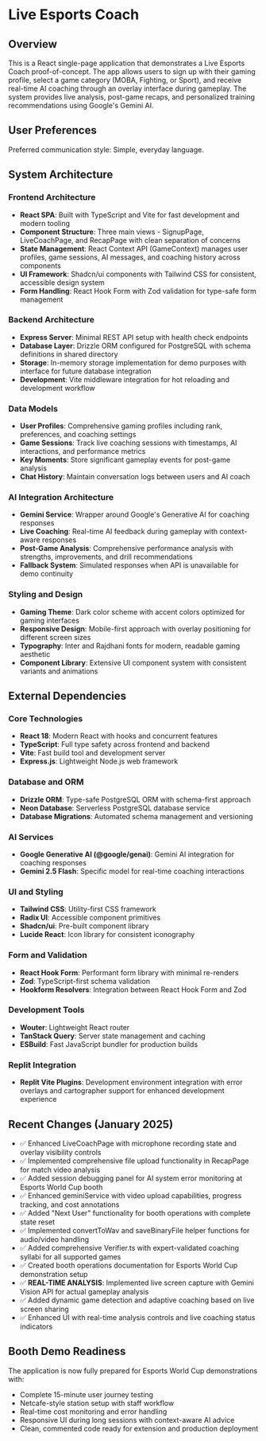 # Live Esports Coach

## Overview

This is a React single-page application that demonstrates a Live Esports Coach proof-of-concept. The app allows users to sign up with their gaming profile, select a game category (MOBA, Fighting, or Sport), and receive real-time AI coaching through an overlay interface during gameplay. The system provides live analysis, post-game recaps, and personalized training recommendations using Google's Gemini AI.

## User Preferences

Preferred communication style: Simple, everyday language.

## System Architecture

### Frontend Architecture
- **React SPA**: Built with TypeScript and Vite for fast development and modern tooling
- **Component Structure**: Three main views - SignupPage, LiveCoachPage, and RecapPage with clean separation of concerns
- **State Management**: React Context API (GameContext) manages user profiles, game sessions, AI messages, and coaching history across components
- **UI Framework**: Shadcn/ui components with Tailwind CSS for consistent, accessible design system
- **Form Handling**: React Hook Form with Zod validation for type-safe form management

### Backend Architecture
- **Express Server**: Minimal REST API setup with health check endpoints
- **Database Layer**: Drizzle ORM configured for PostgreSQL with schema definitions in shared directory
- **Storage**: In-memory storage implementation for demo purposes with interface for future database integration
- **Development**: Vite middleware integration for hot reloading and development workflow

### Data Models
- **User Profiles**: Comprehensive gaming profiles including rank, preferences, and coaching settings
- **Game Sessions**: Track live coaching sessions with timestamps, AI interactions, and performance metrics
- **Key Moments**: Store significant gameplay events for post-game analysis
- **Chat History**: Maintain conversation logs between users and AI coach

### AI Integration Architecture
- **Gemini Service**: Wrapper around Google's Generative AI for coaching responses
- **Live Coaching**: Real-time AI feedback during gameplay with context-aware responses
- **Post-Game Analysis**: Comprehensive performance analysis with strengths, improvements, and drill recommendations
- **Fallback System**: Simulated responses when API is unavailable for demo continuity

### Styling and Design
- **Gaming Theme**: Dark color scheme with accent colors optimized for gaming interfaces
- **Responsive Design**: Mobile-first approach with overlay positioning for different screen sizes
- **Typography**: Inter and Rajdhani fonts for modern, readable gaming aesthetic
- **Component Library**: Extensive UI component system with consistent variants and animations

## External Dependencies

### Core Technologies
- **React 18**: Modern React with hooks and concurrent features
- **TypeScript**: Full type safety across frontend and backend
- **Vite**: Fast build tool and development server
- **Express.js**: Lightweight Node.js web framework

### Database and ORM
- **Drizzle ORM**: Type-safe PostgreSQL ORM with schema-first approach
- **Neon Database**: Serverless PostgreSQL database service
- **Database Migrations**: Automated schema management and versioning

### AI Services
- **Google Generative AI (@google/genai)**: Gemini AI integration for coaching responses
- **Gemini 2.5 Flash**: Specific model for real-time coaching interactions

### UI and Styling
- **Tailwind CSS**: Utility-first CSS framework
- **Radix UI**: Accessible component primitives
- **Shadcn/ui**: Pre-built component library
- **Lucide React**: Icon library for consistent iconography

### Form and Validation
- **React Hook Form**: Performant form library with minimal re-renders
- **Zod**: TypeScript-first schema validation
- **Hookform Resolvers**: Integration between React Hook Form and Zod

### Development Tools
- **Wouter**: Lightweight React router
- **TanStack Query**: Server state management and caching
- **ESBuild**: Fast JavaScript bundler for production builds

### Replit Integration
- **Replit Vite Plugins**: Development environment integration with error overlays and cartographer support for enhanced development experience

## Recent Changes (January 2025)
- ✅ Enhanced LiveCoachPage with microphone recording state and overlay visibility controls
- ✅ Implemented comprehensive file upload functionality in RecapPage for match video analysis
- ✅ Added session debugging panel for AI system error monitoring at Esports World Cup booth
- ✅ Enhanced geminiService with video upload capabilities, progress tracking, and cost annotations
- ✅ Added "Next User" functionality for booth operations with complete state reset
- ✅ Implemented convertToWav and saveBinaryFile helper functions for audio/video handling
- ✅ Added comprehensive Verifier.ts with expert-validated coaching syllabi for all supported games
- ✅ Created booth operations documentation for Esports World Cup demonstration setup
- ✅ **REAL-TIME ANALYSIS**: Implemented live screen capture with Gemini Vision API for actual gameplay analysis
- ✅ Added dynamic game detection and adaptive coaching based on live screen sharing
- ✅ Enhanced UI with real-time analysis controls and live coaching status indicators

## Booth Demo Readiness
The application is now fully prepared for Esports World Cup demonstrations with:
- Complete 15-minute user journey testing
- Netcafe-style station setup with staff workflow
- Real-time cost monitoring and error handling
- Responsive UI during long sessions with context-aware AI advice
- Clean, commented code ready for extension and production deployment